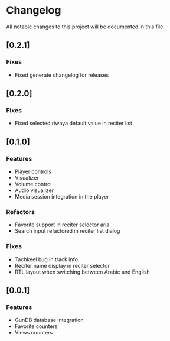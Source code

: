 # Changelog

All notable changes to this project will be documented in this file.

## [0.2.1]

### Fixes

- Fixed generate changelog for releases

## [0.2.0]

### Fixes

- Fixed selected riwaya default value in reciter list

## [0.1.0]

### Features

- Player controls
- Visualizer
- Volume control
- Audio visualizer
- Media session integration in the player

### Refactors

- Favorite support in reciter selector aria
- Search input refactored in reciter list dialog

### Fixes

- Tachkeel bug in track info
- Reciter name display in reciter selector
- RTL layout when switching between Arabic and English

## [0.0.1]

### Features

- GunDB database integration
- Favorite counters
- Views counters

